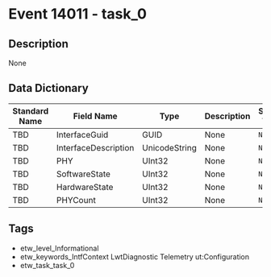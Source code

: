 # Event 14011 - task_0

## Description
None

## Data Dictionary
|Standard Name|Field Name|Type|Description|Sample Value|
|---|---|---|---|---|
|TBD|InterfaceGuid|GUID|None|`None`|
|TBD|InterfaceDescription|UnicodeString|None|`None`|
|TBD|PHY|UInt32|None|`None`|
|TBD|SoftwareState|UInt32|None|`None`|
|TBD|HardwareState|UInt32|None|`None`|
|TBD|PHYCount|UInt32|None|`None`|

## Tags
* etw_level_Informational
* etw_keywords_IntfContext LwtDiagnostic Telemetry ut:Configuration
* etw_task_task_0